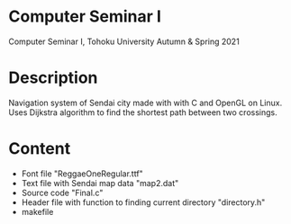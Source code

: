 # Computer Seminar I
Computer Seminar I, Tohoku University Autumn & Spring 2021 

# Description
Navigation system of Sendai city made with with C and OpenGL on Linux. Uses Dijkstra algorithm to find the shortest path between two crossings.

# Content
* Font file "ReggaeOneRegular.ttf"
* Text file with Sendai map data "map2.dat"
* Source code "Final.c"
* Header file with function to finding current directory "directory.h"
* makefile

